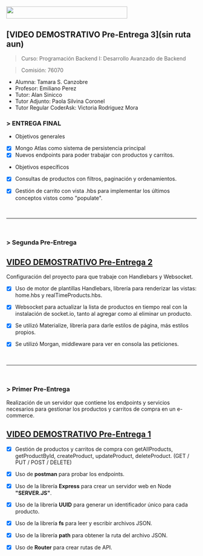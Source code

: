 <h1><img src="https://img.shields.io/badge/GESTION ECOMMERCE-BACKEND-32286E?logo=null&logoColor=black&style=flat" width="320" height="32"/></h1>


## [VIDEO DEMOSTRATIVO Pre-Entrega 3](sin ruta aun)


> Curso: Programación Backend I: Desarrollo Avanzado de Backend

> Comisión: 76070

* Alumna: Tamara S. Canzobre
* Profesor: Emiliano Perez
* Tutor: Alan Sinicco
* Tutor Adjunto: Paola Silvina Coronel
* Tutor Regular CoderAsk: Victoria Rodriguez Mora


<h3> > ENTREGA FINAL</h3>

* Objetivos generales

- [x] Mongo Atlas como sistema de persistencia principal
- [x] Nuevos endpoints para poder trabajar con productos y carritos.

* Objetivos específicos

- [x] Consultas de productos con filtros, paginación y ordenamientos.
- [x] Gestión de carrito con vista .hbs para implementar los últimos conceptos vistos como "populate".


<br>

_____________________________________________________________________________
<br>


<h3> > Segunda Pre-Entrega</h3>

## [VIDEO DEMOSTRATIVO Pre-Entrega 2](https://drive.google.com/file/d/1mUXX-b_0Rim2-QIUeJ7QaIEyWkZuBZHp/view?usp=sharing)

Configuración del proyecto para que trabaje con Handlebars y Websocket.

- [x] Uso de motor de plantillas Handlebars, librería para renderizar las vistas: home.hbs y realTimeProducts.hbs.
- [x] Websocket para actualizar la lista de productos en tiempo real con la instalación de socket.io, tanto al agregar como al eliminar un producto.
- [x] Se utilizó Materialize, librería para darle estilos de página, más estilos propios.
- [x] Se utilizó Morgan, middleware para ver en consola las peticiones.


<br>

_____________________________________________________________________________
<br>

<h3> > Primer Pre-Entrega</h3>
Realización de un servidor que contiene los endpoints y servicios necesarios 
para gestionar los productos y carritos de compra en un e-commerce.

## [VIDEO DEMOSTRATIVO Pre-Entrega 1](https://drive.google.com/file/d/1_tWYToi5lvVw_qbifvqmMNDFHyXjmoup/view?usp=sharing)

- [x] Gestión de productos y carritos de compra con getAllProducts, 
getProductById, createProduct, updateProduct, deleteProduct. 
(GET / PUT / POST / DELETE)
- [x] Uso de **postman** para probar los endpoints.
- [x] Uso de la librería **Express** para crear un servidor web en Node **"SERVER.JS"**.
- [x] Uso de la librería **UUID** para generar un identificador único para cada producto.
- [x] Uso de la librería **fs** para leer y escribir archivos JSON.
- [x] Uso de la librería **path** para obtener la ruta del archivo JSON.
- [x] Uso de **Router** para crear rutas de API.

